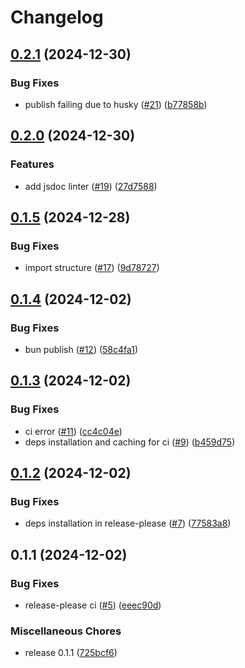 # Changelog

## [0.2.1](https://github.com/RandomEngineers/eslint-config-random-engineers/compare/v0.2.0...v0.2.1) (2024-12-30)


### Bug Fixes

* publish failing due to husky ([#21](https://github.com/RandomEngineers/eslint-config-random-engineers/issues/21)) ([b77858b](https://github.com/RandomEngineers/eslint-config-random-engineers/commit/b77858b8d4db0a0cd7914b3ec1aa33166ce30044))

## [0.2.0](https://github.com/RandomEngineers/eslint-config-random-engineers/compare/v0.1.5...v0.2.0) (2024-12-30)


### Features

* add jsdoc linter ([#19](https://github.com/RandomEngineers/eslint-config-random-engineers/issues/19)) ([27d7588](https://github.com/RandomEngineers/eslint-config-random-engineers/commit/27d7588322a7593716360167503359f7aea317b2))

## [0.1.5](https://github.com/RandomEngineers/eslint-config-random-engineers/compare/v0.1.4...v0.1.5) (2024-12-28)


### Bug Fixes

* import structure ([#17](https://github.com/RandomEngineers/eslint-config-random-engineers/issues/17)) ([9d78727](https://github.com/RandomEngineers/eslint-config-random-engineers/commit/9d787276611e7ff1a90117e1e3dbbe03c1b842bb))

## [0.1.4](https://github.com/RandomEngineers/eslint-plugin-random-engineers/compare/v0.1.3...v0.1.4) (2024-12-02)


### Bug Fixes

* bun publish ([#12](https://github.com/RandomEngineers/eslint-plugin-random-engineers/issues/12)) ([58c4fa1](https://github.com/RandomEngineers/eslint-plugin-random-engineers/commit/58c4fa1ecb9685f74086c0567462121d6db89e97))

## [0.1.3](https://github.com/RandomEngineers/eslint-plugin-random-engineers/compare/v0.1.2...v0.1.3) (2024-12-02)


### Bug Fixes

* ci error ([#11](https://github.com/RandomEngineers/eslint-plugin-random-engineers/issues/11)) ([cc4c04e](https://github.com/RandomEngineers/eslint-plugin-random-engineers/commit/cc4c04eb6d72e8ece076a4b7f4b0eb98a2ef88ef))
* deps installation and caching for ci ([#9](https://github.com/RandomEngineers/eslint-plugin-random-engineers/issues/9)) ([b459d75](https://github.com/RandomEngineers/eslint-plugin-random-engineers/commit/b459d75b3c854c44bca8b1d86eb57d6138592d17))

## [0.1.2](https://github.com/RandomEngineers/eslint-plugin-random-engineers/compare/v0.1.1...v0.1.2) (2024-12-02)


### Bug Fixes

* deps installation in release-please ([#7](https://github.com/RandomEngineers/eslint-plugin-random-engineers/issues/7)) ([77583a8](https://github.com/RandomEngineers/eslint-plugin-random-engineers/commit/77583a828a6bccdf23742d93faa7a190a44288b9))

## 0.1.1 (2024-12-02)


### Bug Fixes

* release-please ci ([#5](https://github.com/RandomEngineers/eslint-plugin-random-engineers/issues/5)) ([eeec90d](https://github.com/RandomEngineers/eslint-plugin-random-engineers/commit/eeec90d993718d8c7e29a0b488513935418a3547))


### Miscellaneous Chores

* release 0.1.1 ([725bcf6](https://github.com/RandomEngineers/eslint-plugin-random-engineers/commit/725bcf68d8283bf8053e3595b25634949f040068))
